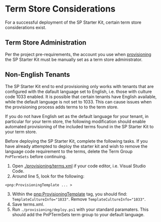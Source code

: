 # Term Store Considerations

For a successful deployment of the SP Starter Kit, certain term store considerations exist.

<a name="TermStoreAdmin"></a>
## Term Store Administration

Per the project pre-requirements, the account you use when [provisioning](../provisioning) the SP Starter Kit must be manually set as a term store administrator.

<a name="NonEnglishTenants"></a>
## Non-English Tenants

The SP Starter Kit end to end provisioning only works with tenants that are configured with the dafault language set to English, i.e. those with culture code 1033 enabled. It is possible that certain tenants have English available, while the default language is not set to 1033. This can cause issues when the provisioning process adds terms to to the term store.

If you do not have English set as the default language for your tenant, in particular for your term store, the following modification should enable automated provisioning of the included terms found in the SP Starter Kit to your term store.

Before deploying the SP Starter Kit, complete the following tasks. If you have already attempted to deploy the starter kit and wish to remove the language code requirement to the terms, delete the Term Group `PnPTermSets` before continuing.

1. Open [./provisioning/terms.xml](../provisioning/terms.xml) if your code editor, i.e. Visual Studio Code.
2. Around line 5, look for the following:

`<pnp:ProvisioningTemplate ... >`

3. Within the <pnp:ProvisioningTemplate> tag, you should find: `TemplateCultureInfo="1033"`. Remove `TemplateCultureInfo="1033"`.
4. Save terms.xml.
5. Run `./provisioning/deploy.ps1` with your standard paramaters. This should add the PnPTermSets term group to your default language.
